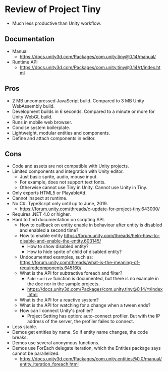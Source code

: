 # Review of Project Tiny

- Much less productive than Unity workflow.

## Documentation

- Manual
    - <https://docs.unity3d.com/Packages/com.unity.tiny@0.14/manual/>
- Runtime API
    - <https://docs.unity3d.com/Packages/com.unity.tiny@0.14/rt/index.html>

## Pros

+ 2 MB uncompressed JavaScript build. Compared to 3 MB Unity WebAssembly build.
+ Development builds in 6 seconds. Compared to a minute or more for Unity WebGL build.
+ Runs in mobile web browser.
+ Concise system boilerplate.
+ Lightweight, modular entities and components.
+ Define and attach components in editor.

## Cons

- Code and assets are not compatible with Unity projects.
- Limited components and integration with Unity editor.
    - Just basic sprite, audio, mouse input.
    - For example, does not support text fonts.
    - Otherwise cannot use Tiny in Unity. Cannot use Unity in Tiny.
- Only exports HTML5 or PlayableAd.
- Cannot inspect at runtime.
- No C#. TypeScript only until up to June, 2019.
    - <https://forum.unity.com/threads/c-update-for-project-tiny.643000/>
- Requires .NET 4.0 or higher.
- Hard to find documentation on scripting API.
    - How to callback on entity enable in behaviour after entity is disabled and enabled a second time?
    - How to enable entity <https://forum.unity.com/threads/help-how-to-disable-and-enable-the-entity.603145/>
        - How to show disabled entity?
        - How to hide sprite of child of disabled entity?
    - Undocumented examples, such as: <https://forum.unity.com/threads/what-is-the-meaning-of-requiredcomponents.645160/>
    - What is the API for subtractive foreach and filter?
        - `Subtractive` function is documented, but there is no example in the doc nor in the sample projects.
        - <https://docs.unity3d.com/Packages/com.unity.tiny@0.14/rt/index.html>
    - What is the API for a reactive system?
    - What is the API for watching for a change when a tween ends?
    - How can I connect Unity's profiler?
        - Project Setting has option: auto-connect profiler. But with the IP address of the server, the profiler failes to connect.
- Less stable.
- Demos get entities by name. So if entity name changes, the code breaks.
- Demos use several anonymous functions.
- Demos use ForEach delegate iteration, which the Entities package says cannot be parallelized.
    - <https://docs.unity3d.com/Packages/com.unity.entities@0.0/manual/entity_iteration_foreach.html>
